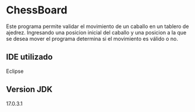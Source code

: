 # ChessBoard
Este programa permite validar el movimiento de un caballo en un tablero de ajedrez. Ingresando una posicion inicial del caballo y una posicion a la que se desea mover
el programa determina si el movimiento es válido o no. 

## IDE utilizado
Eclipse

## Version JDK
17.0.3.1
